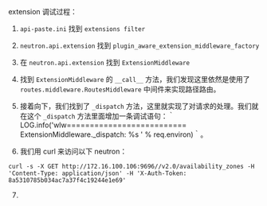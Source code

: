 extension 调试过程：

1. `api-paste.ini` 找到 `extensions filter` 

2. `neutron.api.extension` 找到  `plugin_aware_extension_middleware_factory`

3. 在 `neutron.api.extension` 找到 `ExtensionMiddleware`

4. 找到 `ExtensionMiddleware` 的 `__call__` 方法，我们发现这里依然是使用了 `routes.middleware.RoutesMiddleware` 中间件来实现路径路由。

5. 接着向下，我们找到了 `_dispatch` 方法，这里就实现了对请求的处理。我们就在这个 `_dispatch` 方法里面增加一条调试语句：｀LOG.info('wlw========================== ExtensionMiddleware._dispatch: %s ' % req.environ)｀。

6. 我们用 curl 来访问以下 neutron：
```
curl -s -X GET http://172.16.100.106:9696//v2.0/availability_zones -H 'Content-Type: application/json' -H 'X-Auth-Token: 8a5310785b034ac7a37f4c19244e1e69'
```

7. 